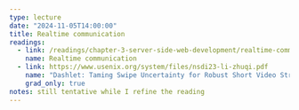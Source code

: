 ```yaml
---
type: lecture
date: "2024-11-05T14:00:00"
title: Realtime communication
readings:
  - link: /readings/chapter-3-server-side-web-development/realtime-communication/
    name: Realtime communication
  - link: https://www.usenix.org/system/files/nsdi23-li-zhuqi.pdf
    name: "Dashlet: Taming Swipe Uncertainty for Robust Short Video Streaming"
    grad_only: true
notes: still tentative while I refine the reading
---
```

